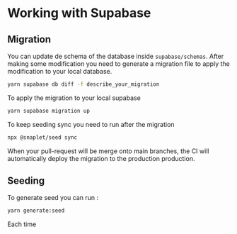 # Working with Supabase

## Migration

You can update de schema of the database inside `supabase/schemas`. After making some modification you need to generate a migration file to apply the modification to your local database.

```bash
yarn supabase db diff -f describe_your_migration
```

To apply the migration to your local supabase

```bash
yarn supabase migration up
```

To keep seeding sync you need to run after the migration
```bash
npx @snaplet/seed sync
```

When your pull-request will be merge onto main branches, the CI will automatically deploy the migration to the production production.

## Seeding

To generate seed you can run :
```bash
yarn generate:seed
```

Each time
